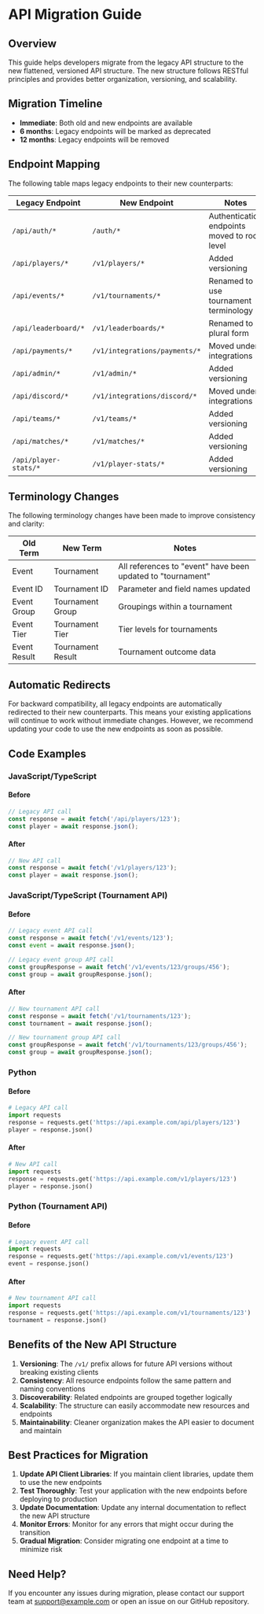 # API Migration Guide

## Overview

This guide helps developers migrate from the legacy API structure to the new flattened, versioned API structure. The new structure follows RESTful principles and provides better organization, versioning, and scalability.

## Migration Timeline

- **Immediate**: Both old and new endpoints are available
- **6 months**: Legacy endpoints will be marked as deprecated
- **12 months**: Legacy endpoints will be removed

## Endpoint Mapping

The following table maps legacy endpoints to their new counterparts:

| Legacy Endpoint | New Endpoint | Notes |
|----------------|--------------|-------|
| `/api/auth/*` | `/auth/*` | Authentication endpoints moved to root level |
| `/api/players/*` | `/v1/players/*` | Added versioning |
| `/api/events/*` | `/v1/tournaments/*` | Renamed to use tournament terminology |
| `/api/leaderboard/*` | `/v1/leaderboards/*` | Renamed to plural form |
| `/api/payments/*` | `/v1/integrations/payments/*` | Moved under integrations |
| `/api/admin/*` | `/v1/admin/*` | Added versioning |
| `/api/discord/*` | `/v1/integrations/discord/*` | Moved under integrations |
| `/api/teams/*` | `/v1/teams/*` | Added versioning |
| `/api/matches/*` | `/v1/matches/*` | Added versioning |
| `/api/player-stats/*` | `/v1/player-stats/*` | Added versioning |

## Terminology Changes

The following terminology changes have been made to improve consistency and clarity:

| Old Term | New Term | Notes |
|----------|----------|-------|
| Event | Tournament | All references to "event" have been updated to "tournament" |
| Event ID | Tournament ID | Parameter and field names updated |
| Event Group | Tournament Group | Groupings within a tournament |
| Event Tier | Tournament Tier | Tier levels for tournaments |
| Event Result | Tournament Result | Tournament outcome data |

## Automatic Redirects

For backward compatibility, all legacy endpoints are automatically redirected to their new counterparts. This means your existing applications will continue to work without immediate changes. However, we recommend updating your code to use the new endpoints as soon as possible.

## Code Examples

### JavaScript/TypeScript

#### Before

```javascript
// Legacy API call
const response = await fetch('/api/players/123');
const player = await response.json();
```

#### After

```javascript
// New API call
const response = await fetch('/v1/players/123');
const player = await response.json();
```

### JavaScript/TypeScript (Tournament API)

#### Before

```javascript
// Legacy event API call
const response = await fetch('/v1/events/123');
const event = await response.json();

// Legacy event group API call
const groupResponse = await fetch('/v1/events/123/groups/456');
const group = await groupResponse.json();
```

#### After

```javascript
// New tournament API call
const response = await fetch('/v1/tournaments/123');
const tournament = await response.json();

// New tournament group API call
const groupResponse = await fetch('/v1/tournaments/123/groups/456');
const group = await groupResponse.json();
```

### Python

#### Before

```python
# Legacy API call
import requests
response = requests.get('https://api.example.com/api/players/123')
player = response.json()
```

#### After

```python
# New API call
import requests
response = requests.get('https://api.example.com/v1/players/123')
player = response.json()
```

### Python (Tournament API)

#### Before

```python
# Legacy event API call
import requests
response = requests.get('https://api.example.com/v1/events/123')
event = response.json()
```

#### After

```python
# New tournament API call
import requests
response = requests.get('https://api.example.com/v1/tournaments/123')
tournament = response.json()
```

## Benefits of the New API Structure

1. **Versioning**: The `/v1/` prefix allows for future API versions without breaking existing clients
2. **Consistency**: All resource endpoints follow the same pattern and naming conventions
3. **Discoverability**: Related endpoints are grouped together logically
4. **Scalability**: The structure can easily accommodate new resources and endpoints
5. **Maintainability**: Cleaner organization makes the API easier to document and maintain

## Best Practices for Migration

1. **Update API Client Libraries**: If you maintain client libraries, update them to use the new endpoints
2. **Test Thoroughly**: Test your application with the new endpoints before deploying to production
3. **Update Documentation**: Update any internal documentation to reflect the new API structure
4. **Monitor Errors**: Monitor for any errors that might occur during the transition
5. **Gradual Migration**: Consider migrating one endpoint at a time to minimize risk

## Need Help?

If you encounter any issues during migration, please contact our support team at <support@example.com> or open an issue on our GitHub repository.
